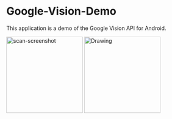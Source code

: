 # Google-Vision-Demo

This application is a demo of the Google Vision API for Android.

<img src="https://user-images.githubusercontent.com/36747258/38907639-48d02cca-4282-11e8-974c-01c2a9112439.png" alt="scan-screenshot" style="width: 200px;"/>
<img src="https://user-images.githubusercontent.com/36747258/38907666-6669522a-4282-11e8-8f1f-db34de29405b.png" alt="Drawing" style="width: 200px;"/>
